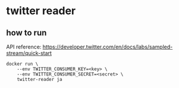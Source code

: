 # twitter reader

## how to run

API reference: https://developer.twitter.com/en/docs/labs/sampled-stream/quick-start

```
docker run \
    --env TWITTER_CONSUMER_KEY=<key> \
    --env TWITTER_CONSUMER_SECRET=<secret> \
    twitter-reader ja
```
